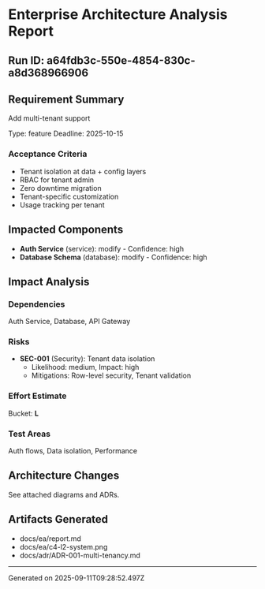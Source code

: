 # Enterprise Architecture Analysis Report

## Run ID: a64fdb3c-550e-4854-830c-a8d368966906

## Requirement Summary
Add multi-tenant support

Type: feature
Deadline: 2025-10-15

### Acceptance Criteria
- Tenant isolation at data + config layers
- RBAC for tenant admin
- Zero downtime migration
- Tenant-specific customization
- Usage tracking per tenant

## Impacted Components
- **Auth Service** (service): modify - Confidence: high
- **Database Schema** (database): modify - Confidence: high

## Impact Analysis

### Dependencies
Auth Service, Database, API Gateway

### Risks
- **SEC-001** (Security): Tenant data isolation
  - Likelihood: medium, Impact: high
  - Mitigations: Row-level security, Tenant validation

### Effort Estimate
Bucket: **L**

### Test Areas
Auth flows, Data isolation, Performance

## Architecture Changes
See attached diagrams and ADRs.

## Artifacts Generated
- docs/ea/report.md
- docs/ea/c4-l2-system.png
- docs/adr/ADR-001-multi-tenancy.md

---
Generated on 2025-09-11T09:28:52.497Z
